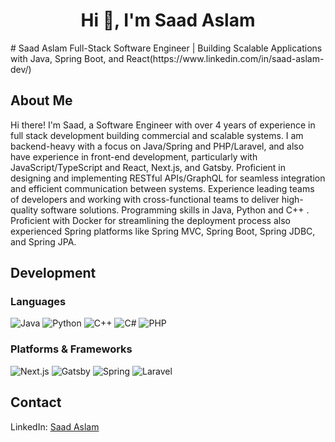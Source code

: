 <h1 align="center">Hi 👋, I'm Saad Aslam</h1>
# Saad Aslam
Full-Stack Software Engineer | Building Scalable Applications with Java, Spring Boot, and React(https://www.linkedin.com/in/saad-aslam-dev/)

## About Me
Hi there! I'm Saad, a Software Engineer with over 4 years of experience in full stack development building commercial and scalable systems. I am backend-heavy with a focus on Java/Spring and PHP/Laravel, and also have experience in front-end development, particularly with JavaScript/TypeScript and React, Next.js, and Gatsby. Proficient in designing and implementing RESTful APIs/GraphQL for seamless integration and efficient communication between systems. Experience leading teams of developers and working with cross-functional teams to deliver high-quality software solutions. Programming skills in Java, Python and C++ . Proficient with Docker for streamlining the deployment process also experienced Spring platforms like Spring MVC, Spring Boot, Spring JDBC, and Spring JPA.

## Development
### Languages
![Java](https://img.shields.io/badge/java-%23ED8B00.svg?style=for-the-badge&logo=java&logoColor=white)
![Python](https://img.shields.io/badge/python-3670A0?style=for-the-badge&logo=python&logoColor=ffdd54)
![C++](https://img.shields.io/badge/c++-%2300599C.svg?style=for-the-badge&logo=c%2B%2B&logoColor=white)
![C#](https://img.shields.io/badge/c%23-%23239120.svg?style=for-the-badge&logo=c-sharp&logoColor=white)
![PHP](https://img.shields.io/badge/php-%23ED8C00.svg?style=for-the-badge&logo=php&logoColor=white)

### Platforms & Frameworks
![Next.js](https://img.shields.io/badge/nextjs-%23326ce5.svg?style=for-the-badge&logo=next&logoColor=white)
![Gatsby](https://img.shields.io/badge/gatsby-FCC624?style=for-the-badge&logo=gatsby&logoColor=black)
![Spring](https://img.shields.io/badge/spring-%236DB33F.svg?style=for-the-badge&logo=spring&logoColor=white)
![Laravel](https://img.shields.io/badge/laravel-%23326ce5.svg?style=for-the-badge&logo=laravel&logoColor=black)

## Contact

LinkedIn: [Saad Aslam](https://www.linkedin.com/in/saad-aslam-dev/)

